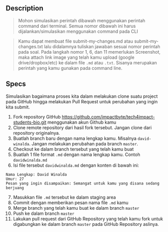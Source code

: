 ## Description
> Mohon simulasikan perintah dibawah menggunakan perintah command dari terminal. Semua nomor dibawah ini harus dijalankan/simulasikan menggunakan command pada CLI

> Kamu dapat membuat file submit-my-changes.md atau submit-my-changes.txt lalu didalamnya tuliskan jawaban sesuai nomor perintah pada soal. Pada langkah nomor 1, 6, dan 11 memerlukan Screenshot, maka attach link image yang telah kamu upload (google drive/dropbox/etc) ke dalam file `.md` atau `.txt`. Sisanya merupakan perintah yang kamu gunakan pada command line.

## Specs

Simulasikan bagaimana proses kita dalam melakukan clone suatu project pada GitHub hingga melakukan Pull Request untuk perubahan yang ingin kita submit.

1. Fork repository GitHub https://github.com/impactbyte/tech4impact-students-bio.git menggunakan akun Github kamu
2. Clone remote repository dari hasil fork tersebut. Jangan clone dari repository originalnya.
3. Buatlah branch baru dengan nama lengkap kamu. Misalnya `david-winalda`. Jangan melakukan perubahan pada branch `master`.
4. Checkout ke dalam branch tersebut yang telah kamu buat
5. Buatlah 1 file format `.md` dengan nama lengkap kamu. Contoh `davidwinalda.md`
6. Isi file tersebut `davidwinalda.md` dengan konten di bawah ini:
```
Nama Lengkap: David Winalda
Umur: 27
Pesan yang ingin disampaikan: Semangat untuk kamu yang disana sedang berjuang
```
7. Masukkan file `.md` tersebut ke dalam staging area
8. Commit dengan memberikan pesan nama file `.md` kamu
9. Merge branch yang telah kamu buat ke dalam branch `master`
10. Push ke dalam branch `master`
11. Lakukan pull request dari GitHub Repository yang telah kamu fork untuk digabungkan ke dalam branch `master` pada GitHub Repository aslinya.
